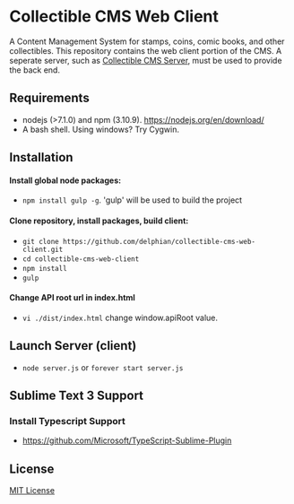 # Collectible CMS Web Client

A Content Management System for stamps, coins, comic books, and other 
collectibles. This repository contains the web client portion of the CMS. 
A seperate server, such as [Collectible CMS Server](https://www.github.com/delphian/collectible-cms-server),
must be used to provide the back end.

## Requirements

* nodejs (>7.1.0) and npm (3.10.9). https://nodejs.org/en/download/
* A bash shell. Using windows? Try Cygwin.

## Installation

#### Install global node packages:
* `npm install gulp -g`. 'gulp' will be used to build the project

#### Clone repository, install packages, build client:
* `git clone https://github.com/delphian/collectible-cms-web-client.git`
* `cd collectible-cms-web-client`
* `npm install`
* `gulp`

#### Change API root url in index.html
* `vi ./dist/index.html` change window.apiRoot value.

## Launch Server (client)
* `node server.js` or `forever start server.js`

## Sublime Text 3 Support

### Install Typescript Support

* https://github.com/Microsoft/TypeScript-Sublime-Plugin

## License

[MIT License](../master/LICENSE.md)

